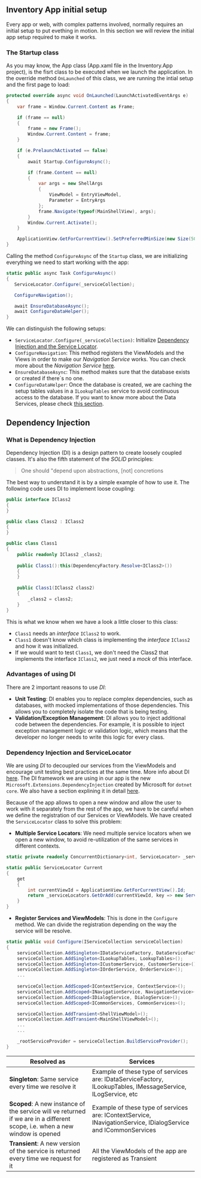 ## Inventory App initial setup

Every app or web, with complex patterns involved, normally requires an initial setup to put evething in motion. In this section we will review the initial app setup required to make it works.

### The Startup class

As you may know, the App class (App.xaml file in the Inventory.App project), is the fisrt class to be executed when we launch the application. In the override method `OnLaunched` of this class, we are running the intial setup and the first page to load:

```csharp
protected override async void OnLaunched(LaunchActivatedEventArgs e)
{
    var frame = Window.Current.Content as Frame;

    if (frame == null)
    {
        frame = new Frame();
        Window.Current.Content = frame;
    }

    if (e.PrelaunchActivated == false)
    {
        await Startup.ConfigureAsync();

        if (frame.Content == null)
        {
            var args = new ShellArgs
            {
                ViewModel = EntryViewModel,
                Parameter = EntryArgs
            };
            frame.Navigate(typeof(MainShellView), args);
        }
        Window.Current.Activate();
    }

    ApplicationView.GetForCurrentView().SetPreferredMinSize(new Size(500, 500));
}
```  

Calling the method `ConfigureAsync` of the `Startup` class, we are initializing everything we need to start working with the app:
 ```csharp
 static public async Task ConfigureAsync()
{
    ServiceLocator.Configure(_serviceCollection);

    ConfigureNavigation();

    await EnsureDatabaseAsync();
    await ConfigureDataHelper();
}
 ```

We can distinguish the following setups:

- `ServiceLocator.Configure(_serviceCollection)`: Initialize [Dependency Injection and the Service Locator](#Dependency-Injection-and-ServiceLocator).
- `ConfigureNavigation`: This method registers the ViewModels and the Views in order to make our *Navigation Service* works. You can check more about the *Navigation Service* [here](navigation-service.md#INavigationService-implementation).
- `EnsureDatabaseAsync`: This method makes sure that the database exists or created if there`s no one.
- `ConfigureDataHelper`: Once the database is created, we are caching the setup tables values in a `ILookupTables` service to avoid continuous access to the database. If you want to know more about the Data Services, please check [this section](dataaccess.md#Accessing-the-data-from-the-app).


## Dependency Injection

### What is Dependency Injection

Dependency Injection (DI) is a design pattern to create loosely coupled classes. It's also the fifth statement of the *SOLID* principles:

> One should "depend upon abstractions, [not] concretions

The best way to understand it is by a simple example of how to use it. The following code uses DI to implement loose coupling:

```c#
public interface IClass2 
{
}

public class Class2 : IClass2
{
}

public class Class1
{
    public readonly IClass2 _class2;
 
    public Class1():this(DependencyFactory.Resolve<IClass2>())
    {
    }
 
    public Class1(IClass2 class2)
    {
        _class2 = class2;
    }
} 
```

This is what we know when we have a look a little closer to this class:

- `Class1` needs an *interface* `IClass2` to work.
- `Class1` doesn't know which class is implementing the *interface* `IClass2` and how it was initialized.
- If we would want to test `Class1`, we don't need the Class2 that implements the interface `IClass2`, we just need a *mock* of this interface.

### Advantages of using DI

There are 2 important reasons to use *DI*:

- **Unit Testing**: DI enables you to replace complex dependencies, such as databases, with mocked implementations of those dependencies. This allows you to completely isolate the code that is being testing.
- **Validation/Exception Management**: DI allows you to inject additional code between the dependencies. For example, it is possible to inject exception management logic or validation logic, which means that the developer no longer needs to write this logic for every class.

### Dependency Injection and ServiceLocator

We are using *DI* to decoupled our services from the ViewModels and encourage unit testing best practices at the same time. More info about DI [here](../dependency-injection.md#dependency-injection). The DI framework we are using in our app is the new `Microsoft.Extensions.DependencyInjection` created by Microsoft for `dotnet core`. We also have a section explining it in detail [here](../dependency-injection.md#Microsoft.Extensions.DependencyInjection).

Because of the app allows to open a new window and allow the user to work with it separately from the rest of the app, we have to be careful when we define the registration of our Services or ViewModels. We have created the `ServiceLocator` class to solve this problem:

- **Multiple Service Locators**: We need multiple service locators when we open a new window, to avoid re-utilization of the same services in different contexts.
```csharp
static private readonly ConcurrentDictionary<int, ServiceLocator> _serviceLocators = new ConcurrentDictionary<int, ServiceLocator>();

static public ServiceLocator Current
{
    get
    {
        int currentViewId = ApplicationView.GetForCurrentView().Id;
        return _serviceLocators.GetOrAdd(currentViewId, key => new ServiceLocator());
    }
}
```

- **Register Services and ViewModels**: This is done in the `Configure` method. We can divide the registration depending on the way the service will be resolve.  

```csharp
static public void Configure(IServiceCollection serviceCollection)
{
    serviceCollection.AddSingleton<IDataServiceFactory, DataServiceFactory>();
    serviceCollection.AddSingleton<ILookupTables, LookupTables>();
    serviceCollection.AddSingleton<ICustomerService, CustomerService>();
    serviceCollection.AddSingleton<IOrderService, OrderService>();
    ...
    
    serviceCollection.AddScoped<IContextService, ContextService>();
    serviceCollection.AddScoped<INavigationService, NavigationService>();
    serviceCollection.AddScoped<IDialogService, DialogService>();
    serviceCollection.AddScoped<ICommonServices, CommonServices>();

    serviceCollection.AddTransient<ShellViewModel>();
    serviceCollection.AddTransient<MainShellViewModel>();
    ...
    ...

    _rootServiceProvider = serviceCollection.BuildServiceProvider();
}
```

| Resolved as | Services |
| ----------- | -------- |
| **Singleton**: Same service every time we resolve it | Example of these type of services are: IDataServiceFactory, ILookupTables, IMessageService, ILogService, etc |
| **Scoped**: A new instance of the service will ve returned if we are in a different scope, i.e. when a new window is opened | Example of these type of services are: IContextService, INavigationService, IDialogService and ICommonServices
| **Transient**: A new version of the service is returned every time we request for it | All the ViewModels of the app are registered as Transient |



